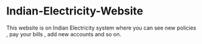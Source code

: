 # Indian-Electricity-Website
This website is on Indian Electricity system where you can see new policies , pay your bills , add new accounts and so on.
